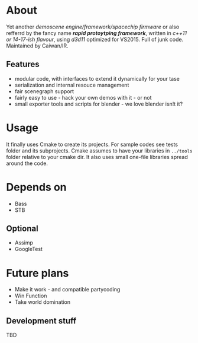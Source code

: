 # About

Yet another *demoscene engine/framework/spacechip firmware* or also refferrd by the fancy name ***rapid protoytping framework***, written in *c++11 or 14-17-ish flavour*, using *d3d11* optimized for VS2015. Full of junk code. Maintained by Caiwan/IR.

## Features
- modular code, with interfaces to extend it dynamically for your tase
- serialization and internal resouce management
- fair scenegraph support
- fairly easy to use - hack your own demos with it - or not
- small exporter tools and scripts for blender - we love blender isn!t it?

# Usage 
It finally uses Cmake to create its projects. For sample codes see tests folder and its subprojects. Cmake assumes to have your libraries in `../tools` folder relative to your cmake dir. It also uses small one-file libraries spread around the code.

# Depends on
- Bass 
- STB 

## Optional
- Assimp 
- GoogleTest

# Future plans

- Make it work - and compatible partycoding
- Win Function
- Take world domination

## Development stuff

TBD
